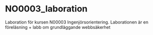 # NO0003_laboration
Laboration för kursen N00003 Ingenjörsorientering. Laborationen är en föreläsning + labb om grundläggande webbsäkerhet
